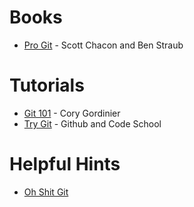 Books
=====

* [Pro Git](https://git-scm.com/book/en/v2) - Scott Chacon and Ben Straub


Tutorials
=========

* [Git 101](http://cgordini.blogspot.in/2013/05/git-101.html) - Cory Gordinier
* [Try Git](https://try.github.io/) - Github and Code School

Helpful Hints
=========

* [Oh Shit Git](http://ohshitgit.com/) 
